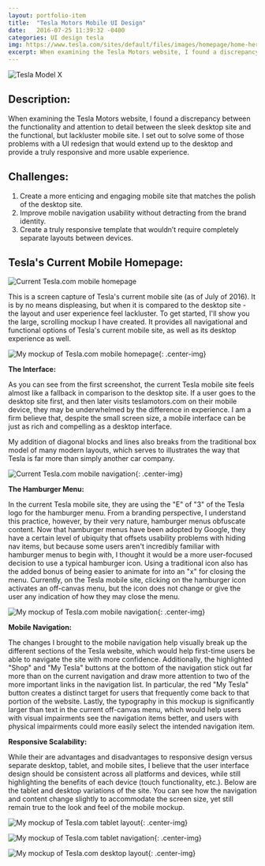 ```yaml
---
layout: portfolio-item
title:  "Tesla Motors Mobile UI Design"
date:   2016-07-25 11:39:32 -0400
categories: UI design tesla
img: https://www.tesla.com/sites/default/files/images/homepage/home-hero-modelx-mobile.jpg
excerpt: When examining the Tesla Motors website, I found a discrepancy between the functionality and attention to detail between the sleek desktop site and the functional, but lackluster mobile site.  I set out to solve some of those problems with a UI redesign that would extend up to the desktop and provide a truly responsive and more usable experience.
---
```


![Tesla Model X](https://www.tesla.com/sites/default/files/images/homepage/home-hero-modelx-mobile.jpg)

## Description:

When examining the Tesla Motors website, I found a discrepancy between the functionality and attention to detail between the sleek desktop site and the functional, but lackluster mobile site.  I set out to solve some of those problems with a UI redesign that would extend up to the desktop and provide a truly responsive and more usable experience.

## Challenges:

1. Create a more enticing and engaging mobile site that matches the polish of the desktop site.
2. Improve mobile navigation usability without detracting from the brand identity.
3. Create a truly responsive template that wouldn’t require completely separate layouts between devices.

## Tesla's Current Mobile Homepage:

![Current Tesla.com mobile homepage]( {{site.baseurl}}/images/portfolio/tesla/tesla-home-current.png)

This is a screen capture of Tesla's current mobile site (as of July of 2016).  It is by no means displeasing, but when it is compared to the desktop site - the layout and user experience feel lackluster.  To get started, I'll show you the large, scrolling mockup I have created.  It provides all navigational and functional options of Tesla's current mobile site, as well as its desktop experience as well.

![My mockup of Tesla.com mobile homepage]( {{site.baseurl}}/images/portfolio/tesla/tesla-home-iphone.png ){: .center-img}  

**The Interface:**

As you can see from the first screenshot, the current Tesla mobile site feels almost like a fallback in comparison to the desktop site.  If a user goes to the desktop site first, and then later visits teslamotors.com on their mobile device, they may be underwhelmed by the difference in experience.  I am a firm believe that, despite the small screen size, a mobile interface can be just as rich and compelling as a desktop interface.

My addition of diagonal blocks and lines also breaks from the traditional box model of many modern layouts, which serves to illustrates the way that Tesla is far more than simply another car company.

![Current Tesla.com mobile navigation]( {{site.baseurl}}/images/portfolio/tesla/tesla-nav-current.png ){: .center-img}

**The Hamburger Menu:**

In the current Tesla mobile site, they are using the "E" of "3" of the Tesla logo for the hamburger menu.  From a branding perspective, I understand this practice, however, by their very nature, hamburger menus obfuscate content.  Now that hamburger menus have been adopted by Google, they have a certain level of ubiquity that offsets usability problems with hiding nav items, but because some users aren't incredibly familiar with hamburger menus to begin with, I thought it would be a more user-focused decision to use a typical hamburger icon.  Using a traditional icon also has the added bonus of being easier to animate for into an "x" for closing the menu.  Currently, on the Tesla mobile site, clicking on the hamburger icon activates an off-canvas menu, but the icon does not change or give the user any indication of how they may close the menu.  

![My mockup of Tesla.com mobile navigation]( {{site.baseurl}}/images/portfolio/tesla/tesla-nav-iphone.png ){: .center-img}

**Mobile Navigation:**

The changes I brought to the mobile navigation help visually break up the different sections of the Tesla website, which would help first-time users be able to navigate the site with more confidence.  Additionally, the highlighted "Shop" and "My Tesla" buttons at the bottom of the navigation stick out far more than on the current navigation and draw more attention to two of the more important links in the navigation list.  In particular, the red "My Tesla" button creates a distinct target for users that frequently come back to that portion of the website.  Lastly, the typography in this mockup is significantly larger than text in the current off-canvas menu, which would help users with visual impairments see the navigation items better, and users with physical impairments could more easily select the intended navigation item.

**Responsive Scalability:**

While their are advantages and disadvantages to responsive design versus separate desktop, tablet, and mobile sites, I believe that the user interface design should be consistent across all platforms and devices, while still highlighting the benefits of each device (touch functionality, etc.).  Below are the tablet and desktop variations of the site.  You can see how the navigation and content change slightly to accommodate the screen size, yet still remain true to the look and feel of the mobile mockup.

![My mockup of Tesla.com tablet layout]( {{site.baseurl}}/images/portfolio/tesla/tesla-home-ipad.png ){: .center-img}

![My mockup of Tesla.com tablet navigation]( {{site.baseurl}}/images/portfolio/tesla/tesla-nav-ipad.png ){: .center-img}

![My mockup of Tesla.com desktop layout]( {{site.baseurl}}/images/portfolio/tesla/tesla-home-desktop.png ){: .center-img}
